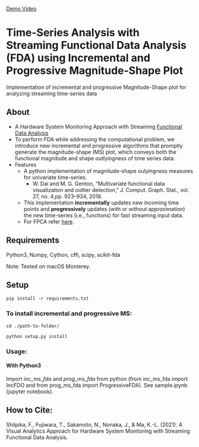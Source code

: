 
[Demo Video](https://youtu.be/DrdrvsZLmA8)

# Time-Series Analysis with Streaming Functional Data Analysis (FDA) using Incremental and Progressive Magnitude-Shape Plot

Implementation of incremental and progressive Magnitude-Shape plot for analyzing streaming time-series data


## About

- A Hardware System Monitoring Approach with Streaming [Functional Data Analysis](https://fda.readthedocs.io/en/latest/auto_examples/index.html)
- To perform FDA while addressing the computational problem, we introduce new incremental and progressive algorithms that promptly generate the magnitude-shape (MS) plot, which conveys both the functional magnitude and shape outlyingness of time series data. 
- Features
    - A python implementation of magnitude-shape oulyingness measures for univariate time-series. 
        - W. Dai and M. G. Genton, “Multivariate functional data visualization and outlier detection,” J. Comput. Graph. Stat., vol. 27, no. 4,pp. 923–934, 2018.
    - This implementation **incrementally** updates new incoming time points and **progressively** updates (with or without approximation) the new time-series (i.e., functions) for fast streaming input data.
    - For FPCA refer [here](https://cran.r-project.org/web/packages/fdapace/vignettes/fdapaceVig.html).
    
    
## Requirements
Python3, Numpy, Cython, cffi, scipy, scikit-fda

Note: Tested on macOS Monterey.


## Setup 

``` pip install -r requirements.txt ```

### To install incremental and progressive MS: 

` cd ./path-to-folder/ `

```python setup.py install```


### Usage:

#### With Python3

Import *inc_ms_fda* and *prog_ms_fda* from python (from inc_ms_fda import IncFDO and from prog_ms_fda import ProgressiveFDA). See sample.ipynb (jupyter notebook).


## How to Cite:
Shilpika, F., Fujiwara, T., Sakamoto, N., Nonaka, J., & Ma, K.-L. (2021). A Visual Analytics Approach for Hardware System Monitoring with Streaming Functional Data Analysis.
